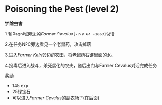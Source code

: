 # Poisoning the Pest (level 2)
**铲除虫害**

1.和Ragni城旁边的*Farmer Cevalus*`[-748 64 -1663]`说话
   
2.在任务NPC旁边看见一个老鼠药，攻击掉落

3.进入*Farmer Kelri*旁边的农田，将老鼠药右键里面的水。

4.投毒后进入战斗，杀死腐化的农夫，随后出门与Farmer Cevalus对话完成任务

奖励  

+ 145 exp
+ 25绿宝石
+ 可以进入*Farmer Cevalus*的副农场了(在后面)